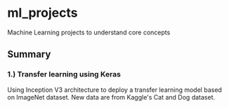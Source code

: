 # ml_projects
Machine Learning projects to understand core concepts
## Summary
### 1.) Transfer learning using Keras
Using Inception V3 architecture to deploy a transfer learning model based on ImageNet dataset. New data are from Kaggle's Cat and Dog dataset.
